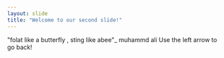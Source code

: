 ```yaml
---
layout: slide
title: "Welcome to our second slide!"
---
```

"folat like a butterfly , sting  like  abee"_ muhammd ali
Use the left arrow to go back!
